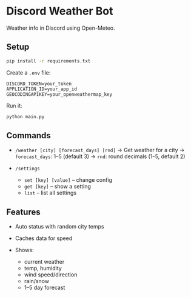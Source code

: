 
# Discord Weather Bot

Weather info in Discord using Open-Meteo.

## Setup

```bash
pip install -r requirements.txt
````

Create a `.env` file:

```
DISCORD_TOKEN=your_token
APPLICATION_ID=your_app_id
GEOCODINGAPIKEY=your_openweathermap_key
```

Run it:

```bash
python main.py
```

## Commands

* `/weather [city] [forecast_days] [rnd]`
  → Get weather for a city
  → `forecast_days`: 1–5 (default 3)
  → `rnd`: round decimals (1–5, default 2)

* `/settings`

  * `set [key] [value]` – change config
  * `get [key]` – show a setting
  * `list` – list all settings

## Features

* Auto status with random city temps
* Caches data for speed
* Shows:

  * current weather
  * temp, humidity
  * wind speed/direction
  * rain/snow
  * 1–5 day forecast


